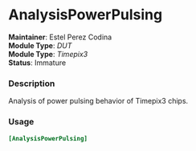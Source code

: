 # AnalysisPowerPulsing
**Maintainer**: Estel Perez Codina  
**Module Type**: *DUT*  
**Module Type**: *Timepix3*  
**Status**: Immature

### Description
Analysis of power pulsing behavior of Timepix3 chips.

### Usage
```toml
[AnalysisPowerPulsing]

```
